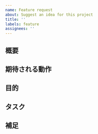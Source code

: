 ```yaml
---
name: Feature request
about: Suggest an idea for this project
title: ''
labels: feature
assignees: ''
---
```


<!-- 機能追加の要望Issueのテンプレート -->

## 概要
<!-- 一行程度に具体的に説明してください。 -->

## 期待される動作
<!-- 箇条書きでいいので、動作の具体的な内容を説明してください。 -->

## 目的
<!-- これを追加することで、何が解決できるのか -->

## タスク
<!-- 具体的なタスクがわかっているなら、列挙して下さい。 -->
<!-- - [ ] サンプル -->

## 補足
<!--  その他の情報やスクリーンショット、検討した他の解決策や機能など -->